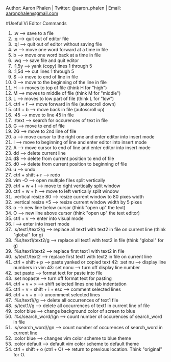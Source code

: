 Author: Aaron Phalen | Twitter: @aaron_phalen | Email: aaronphalen@gmail.com

#Useful Vi Editor Commands

1. :w --> save to a file
2. :q --> quit out of editor file
3. :q! --> quit out of editor without saving file
4. w --> move one word forward at a time in file
5. b --> move one word back at a time in file
6. :wq --> save file and quit editor
7. :1,5y --> yank (copy) lines 1 through 5
8. :1,5d --> cut lines 1 through 5
9. $ --> move to end of line in file
10. 0 --> move to the beginning of the line in file
11. H --> moves to top of file (think H for "high")
12. M --> moves to middle of file (think M for "middle")
13. L --> moves to low part of file (think L for "low")
14. ctrl + f --> move forward in file (autoscroll down)
15. ctrl + b --> move back in file (autoscroll up)
16. :45 --> move to line 45 in file
17. :/text --> search for occurences of text in file
18. G --> move to end of file
19. 2G --> move to 2nd line of file
20. a --> move cursor to the right one and enter editor into insert mode
21. I --> move to beginning of line and enter editor into insert mode
22. A --> move cursor to end of line and enter editor into insert mode
23. dd --> delete current line
24. d$ --> delete from current position to end of file
25. d0 --> delete from current position to beginning of file
26. u --> undo
27. ctrl + shift + r --> redo
28. vim -O <filename1> <filename2> --> open multiple files split vertically
29. ctrl + w + l --> move to right vertically split window
30. ctrl + w + h --> move to left vertically split window
31. :vertical resize 80 --> resize current window to 80 pixes width
32. :vertical resize +5 --> resize current window width by 5 pixes
33. o --> new line below cursor (think "open up" the text)
34. O --> new line above cursor (think "open up" the text editor)
35. ctrl +  v --> enter into visual mode
36. i --> enter into insert mode
37. :s/text1/text2/g --> replace all text1 with text2 in file on current line (think "global" for g)
38. :%s/text1/text2/g --> replace all text1 with text2 in file (think "global" for g)
39. :%s/text1/text2 --> replace first text1 with text2 in file
40. :s/text1/text2 --> replace first text1 with text2 in file on current line
41. ctrl + shift + p --> paste yanked or copied text
42: :set nu --> display line numbers in vim
43: set nonu --> turn off display line number
44. :set paste --> format text for paste into file
45. :set nopaste --> turn off format text for pasting
46. ctrl + v  + > --> shift selected lines one tab indentation
47. ctrl + v + shift + i + esc --> comment selected lines
48. ctrl + v + x --> uncomment selected lines
49. :%s/text1//g --> delete all occurrences of text1 file
50. :s/text1//g --> delete all occurrences of text1 in current line of file
51. :color blue --> change background color of screen to blue
52. :%s/search_word//gn --> count number of occurences of search_word in file
53. :s/search_word//gn --> count number of occurences of search_word in current line
54. :color blue --> changes vim color scheme to blue theme
55. :color default --> default vim color scheme to default theme
56. ctrl + shift + o (ctrl + O) --> return to previous location. Think "original" for O.

